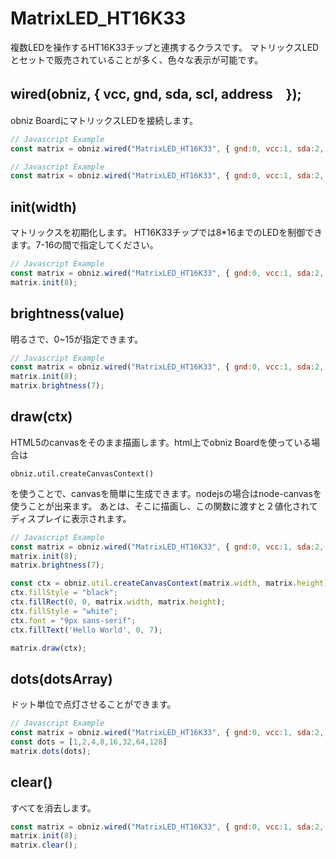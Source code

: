 # MatrixLED_HT16K33
複数LEDを操作するHT16K33チップと連携するクラスです。
マトリックスLEDとセットで販売されていることが多く、色々な表示が可能です。

## wired(obniz,  { vcc, gnd, sda, scl, address　});

obniz BoardにマトリックスLEDを接続します。

```Javascript
// Javascript Example
const matrix = obniz.wired("MatrixLED_HT16K33", { gnd:0, vcc:1, sda:2, scl:3 });
```

```Javascript
// Javascript Example
const matrix = obniz.wired("MatrixLED_HT16K33", { gnd:0, vcc:1, sda:2, scl:3, address: 0x71 });
```


## init(width)

マトリックスを初期化します。
HT16K33チップでは8*16までのLEDを制御できます。7-16の間で指定してください。

```Javascript
// Javascript Example
const matrix = obniz.wired("MatrixLED_HT16K33", { gnd:0, vcc:1, sda:2, scl:3 });
matrix.init(8);
```

## brightness(value)
明るさで、0~15が指定できます。

```Javascript
// Javascript Example
const matrix = obniz.wired("MatrixLED_HT16K33", { gnd:0, vcc:1, sda:2, scl:3 });
matrix.init(8);
matrix.brightness(7);
```

## draw(ctx)
HTML5のcanvasをそのまま描画します。html上でobniz Boardを使っている場合は

`obniz.util.createCanvasContext()`

を使うことで、canvasを簡単に生成できます。nodejsの場合はnode-canvasを使うことが出来ます。
あとは、そこに描画し、この関数に渡すと２値化されてディスプレイに表示されます。

```Javascript
// Javascript Example
const matrix = obniz.wired("MatrixLED_HT16K33", { gnd:0, vcc:1, sda:2, scl:3 });
matrix.init(8);
matrix.brightness(7);

const ctx = obniz.util.createCanvasContext(matrix.width, matrix.height);
ctx.fillStyle = "black";
ctx.fillRect(0, 0, matrix.width, matrix.height);
ctx.fillStyle = "white";
ctx.font = "9px sans-serif";
ctx.fillText('Hello World', 0, 7);

matrix.draw(ctx);
```

## dots(dotsArray)

 ドット単位で点灯させることができます。
 
 ```Javascript
 // Javascript Example
 const matrix = obniz.wired("MatrixLED_HT16K33", { gnd:0, vcc:1, sda:2, scl:3 });
 const dots = [1,2,4,8,16,32,64,128]
 matrix.dots(dots);
 ```

## clear()
すべてを消去します。

```Javascript
const matrix = obniz.wired("MatrixLED_HT16K33", { gnd:0, vcc:1, sda:2, scl:3 });
matrix.init(8);
matrix.clear();
```
